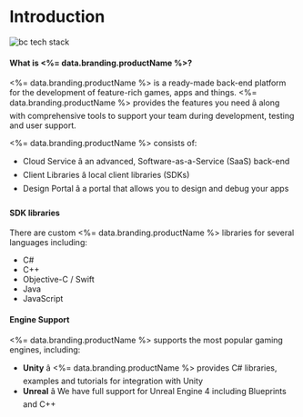 # Introduction

![bc tech stack](@site/docs/img/learn-img/BrainCloud-architecture-boxes.png)

#### What is <%= data.branding.productName %>?

<%= data.branding.productName %> is a ready-made back-end platform for the development of feature-rich games, apps and things. <%= data.branding.productName %> provides the features you need â along with comprehensive tools to support your team during development, testing and user support.

<%= data.branding.productName %> consists of:

- Cloud Service â an advanced, Software-as-a-Service (SaaS) back-end
- Client Libraries â local client libraries (SDKs)
- Design Portal â a portal that allows you to design and debug your apps

#### SDK libraries
There are custom <%= data.branding.productName %> libraries for several languages including:

- C#
- C++
- Objective-C / Swift
- Java
- JavaScript

#### Engine Support
<%= data.branding.productName %> supports the most popular gaming engines, including:

- **Unity** â <%= data.branding.productName %> provides C# libraries, examples and tutorials for integration with Unity
- **Unreal** â We have full support for Unreal Engine 4 including Blueprints and C++